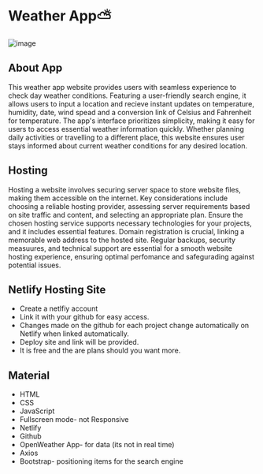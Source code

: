 
# Weather App⛅

 ![image](https://github.com/KhaniLucy/-Weather-App-Vanilla/assets/132388392/2650d784-32b7-433a-bfff-d7c4d286a3c6)



## About App

This weather app website provides users with seamless experience to check day weather conditions. Featuring a user-friendly search engine, it allows users to input a location and recieve instant updates on temperature, humidity, date, wind spead and a conversion link of Celsius and Fahrenheit for temperature. The app's interface prioritizes simplicity, making it easy for users to access essential weather information quickly. Whether planning daily activities or travelling to a different place, this website ensures user stays informed about current weather conditions for any desired location.

## Hosting
Hosting a website involves securing server space to store website files, making them accessible on the internet. Key considerations include choosing a reliable hosting provider, assessing server requirements based on site traffic and content, and selecting an appropriate plan. Ensure the chosen hosting service supports necessary technologies for your projects, and it includes essential features. Domain registration is crucial, linking a memorable web address to the hosted site. Regular backups, security measuures, and technical support are essential for a smooth website hosting experience, ensuring optimal perfomance and safegurading against potential issues.

## Netlify Hosting Site
- Create a netlfiy account
- Link it with your github for easy access. 
- Changes made on the github for each project change automatically on Netlify when linked automatically.
- Deploy site and link will be provided.
- It is free and the are plans should you want more.

## Material

- HTML
- CSS
- JavaScript
- Fullscreen mode- not Responsive
- Netlify
- Github
- OpenWeather App- for data (its not in real time)
- Axios
- Bootstrap- positioning items for the search engine
